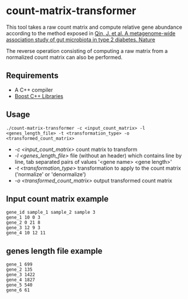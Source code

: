count-matrix-transformer
===================

This tool takes a raw count matrix and compute relative gene abundance according to the method exposed in [Qin, J. et al. A metagenome-wide association study of gut microbiota in type 2 diabetes. Nature](http://www.nature.com/nature/journal/v490/n7418/full/nature11450.html)

The reverse operation consisting of computing a raw matrix from a normalized count matrix can also be performed.

Requirements
-------------
- A C++ compiler
- [Boost C++ Libraries](http://www.boost.org)
 
Usage
-------------
````
./count-matrix-transformer -c <input_count_matrix> -l <genes_length_file> -t <transformation_type> -o <transformed_count_matrix> 
````

* *-c  \<input_count_matrix\>*  count matrix to transform
* *-l \<genes_length_file\>* file (without an header) which contains line by line, tab separated pairs of values '\<gene name\> \<gene length\>'
* *-t \<transformation_type\>* transformation to apply to the count matrix ('normalize' or 'denormalize')
* *-o \<transformed_count_matrix\>*  output transformed count matrix

Input count matrix example
-------------
````
gene_id sample_1 sample_2 sample 3
gene_1 10 0 3
gene_2 0 21 8
gene_3 12 9 3
gene_4 10 12 11
````

genes length file example
-------------
````
gene_1 699
gene_2 135
gene_3 1422
gene_4 1827
gene_5 540
gene_6 61
````
